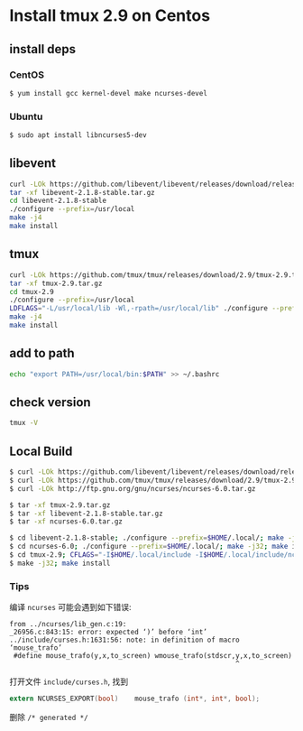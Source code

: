 # Install tmux 2.9 on Centos

## install deps

### CentOS

``` bash
$ yum install gcc kernel-devel make ncurses-devel
```

### Ubuntu

``` bash
$ sudo apt install libncurses5-dev
```

## libevent

``` sh
curl -LOk https://github.com/libevent/libevent/releases/download/release-2.1.8-stable/libevent-2.1.8-stable.tar.gz
tar -xf libevent-2.1.8-stable.tar.gz
cd libevent-2.1.8-stable
./configure --prefix=/usr/local
make -j4
make install
```

## tmux

``` sh
curl -LOk https://github.com/tmux/tmux/releases/download/2.9/tmux-2.9.tar.gz
tar -xf tmux-2.9.tar.gz
cd tmux-2.9
./configure --prefix=/usr/local
LDFLAGS="-L/usr/local/lib -Wl,-rpath=/usr/local/lib" ./configure --prefix=/usr/local
make -j4
make install
```

## add to path

``` sh
echo "export PATH=/usr/local/bin:$PATH" >> ~/.bashrc
```

## check version

``` sh
tmux -V
```

## Local Build

``` bash
$ curl -LOk https://github.com/libevent/libevent/releases/download/release-2.1.8-stable/libevent-2.1.8-stable.tar.gz
$ curl -LOk https://github.com/tmux/tmux/releases/download/2.9/tmux-2.9.tar.gz
$ curl -LOk http://ftp.gnu.org/gnu/ncurses/ncurses-6.0.tar.gz

$ tar -xf tmux-2.9.tar.gz
$ tar -xf libevent-2.1.8-stable.tar.gz
$ tar -xf ncurses-6.0.tar.gz

$ cd libevent-2.1.8-stable; ./configure --prefix=$HOME/.local/; make -j32; make install; cd -
$ cd ncurses-6.0; ./configure --prefix=$HOME/.local/; make -j32; make install; cd -
$ cd tmux-2.9; CFLAGS="-I$HOME/.local/include -I$HOME/.local/include/ncurses " LDFLAGS="-L$HOME/.local/lib" ./configure --prefix=$HOME/.local
$ make -j32; make install
```

### Tips

编译 `ncurses` 可能会遇到如下错误:

``` 
from ../ncurses/lib_gen.c:19:
_26956.c:843:15: error: expected ‘)’ before ‘int’
../include/curses.h:1631:56: note: in definition of macro ‘mouse_trafo’
 #define mouse_trafo(y,x,to_screen) wmouse_trafo(stdscr,y,x,to_screen)
                                                        ^
```

打开文件 `include/curses.h`, 找到

``` c
extern NCURSES_EXPORT(bool)    mouse_trafo (int*, int*, bool);              /* generated */
``` 
删除 `/* generated */`
